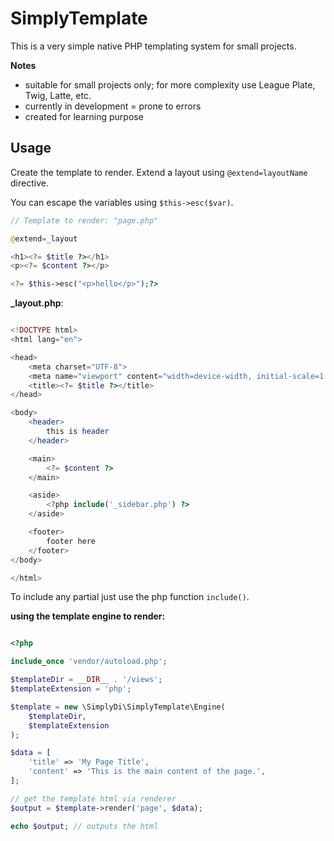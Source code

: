 # SimplyTemplate

This is a very simple native PHP templating system for small projects.

**Notes**

- suitable for small projects only; for more complexity use League Plate, Twig, Latte, etc.
- currently in development = prone to errors
- created for learning purpose

## Usage

Create the template to render. Extend a layout using `@extend=layoutName` directive.

You can escape the variables using `$this->esc($var)`.

```php
// Template to render: "page.php"

@extend=_layout

<h1><?= $title ?></h1>
<p><?= $content ?></p>

<?= $this->esc("<p>hello</p>");?>

```

**_layout.php**:

```php

<!DOCTYPE html>
<html lang="en">

<head>
    <meta charset="UTF-8">
    <meta name="viewport" content="width=device-width, initial-scale=1.0">
    <title><?= $title ?></title>
</head>

<body>
    <header>
        this is header
    </header>

    <main>
        <?= $content ?>
    </main>

    <aside>
        <?php include('_sidebar.php') ?>
    </aside>

    <footer>
        footer here
    </footer>
</body>

</html>
```
To include any partial just use the php function `include()`.

**using the template engine to render:**

```php

<?php

include_once 'vendor/autoload.php';

$templateDir = __DIR__ . '/views';
$templateExtension = 'php';

$template = new \SimplyDi\SimplyTemplate\Engine(
    $templateDir,
    $templateExtension
);

$data = [
    'title' => 'My Page Title',
    'content' => 'This is the main content of the page.',
];

// get the template html via renderer
$output = $template->render('page', $data);

echo $output; // outputs the html


```
